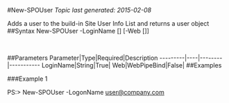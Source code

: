 #New-SPOUser
*Topic last generated: 2015-02-08*

Adds a user to the build-in Site User Info List and returns a user object
##Syntax
    New-SPOUser -LoginName [<String>] [-Web [<WebPipeBind>]]

&nbsp;

##Parameters
Parameter|Type|Required|Description
---------|----|--------|-----------
LoginName|String|True|
Web|WebPipeBind|False|
##Examples

###Example 1
    
PS:> New-SPOUser -LogonName user@company.com


